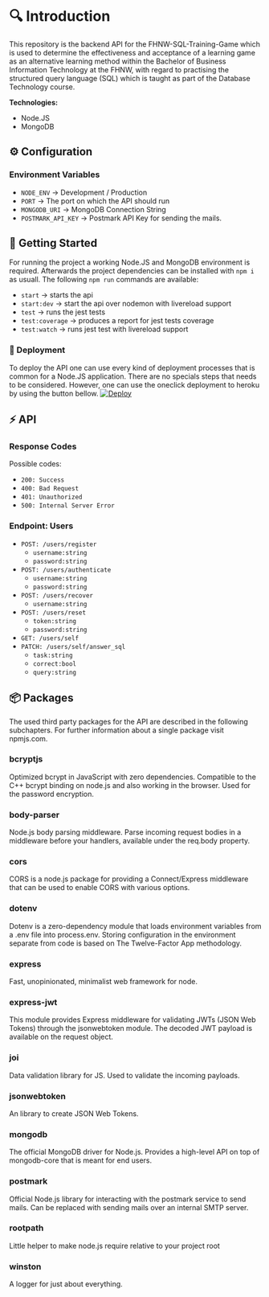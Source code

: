 # 🔍 Introduction
 This repository is the backend API for the FHNW-SQL-Training-Game which is used to determine the effectiveness and acceptance of a learning game as an alternative learning method within the Bachelor of Business Information Technology at the FHNW, with regard to practising the structured query language (SQL) which is taught as part of the Database Technology course.

**Technologies:**
- Node.JS
- MongoDB

## ⚙️ Configuration
### Environment Variables
* `NODE_ENV` -> Development / Production
* `PORT` -> The port on which the API should run
* `MONGODB_URI` -> MongoDB Connection String
* `POSTMARK_API_KEY` -> Postmark API Key for sending the mails.

## 💾 Getting Started
For running the project a working Node.JS and MongoDB environment is required. Afterwards the project dependencies can be installed with `npm i` as usuall.
The following `npm run` commands are available:
- `start` -> starts the api
- `start:dev` -> start the api over nodemon with livereload support
- `test` -> runs the jest tests
- `test:coverage` -> produces a report for jest tests coverage
- `test:watch` -> runs jest test with livereload support

### 🔮 Deployment
To deploy the API one can use every kind of deployment processes that is common for a Node.JS application. There are no specials steps that needs to be considered. However, one can use the oneclick deployment to heroku by using the button bellow.
[![Deploy](https://www.herokucdn.com/deploy/button.svg)](https://heroku.com/deploy?template=https://github.com/FHNW-SQL-Training-Game/FHNW-SQL-Training-Game-API)

## ⚡ API

### Response Codes
Possible codes: 
* `200: Success`
* `400: Bad Request`
* `401: Unauthorized`
* `500: Internal Server Error`


### Endpoint: Users
* `POST: /users/register`
  * `username:string`
  * `password:string`
* `POST: /users/authenticate`
  * `username:string`
  * `password:string`
* `POST: /users/recover`
  * `username:string`
* `POST: /users/reset`
  * `token:string`
  * `password:string`
* `GET: /users/self`
* `PATCH: /users/self/answer_sql`
  * `task:string`
  * `correct:bool`
  * `query:string`



## 📦 Packages
The used third party packages for the API are described in the following subchapters. For further information about a single package visit npmjs.com.

### bcryptjs
Optimized bcrypt in JavaScript with zero dependencies. Compatible to the C++ bcrypt binding on node.js and also working in the browser.
Used for the password encryption.

### body-parser
Node.js body parsing middleware.
Parse incoming request bodies in a middleware before your handlers, available under the req.body property.

### cors
CORS is a node.js package for providing a Connect/Express middleware that can be used to enable CORS with various options.

### dotenv
Dotenv is a zero-dependency module that loads environment variables from a .env file into process.env. Storing configuration in the environment separate from code is based on The Twelve-Factor App methodology.

### express
Fast, unopinionated, minimalist web framework for node.

### express-jwt
This module provides Express middleware for validating JWTs (JSON Web Tokens) through the jsonwebtoken module. The decoded JWT payload is available on the request object.

### joi
Data validation library for JS. Used to validate the incoming payloads.

### jsonwebtoken
An library to create JSON Web Tokens.

### mongodb
The official MongoDB driver for Node.js. Provides a high-level API on top of mongodb-core that is meant for end users.

### postmark
Official Node.js library for interacting with the postmark service to send mails. Can be replaced with sending mails over an internal SMTP server.

### rootpath
Little helper to make node.js require relative to your project root

### winston
A logger for just about everything.
